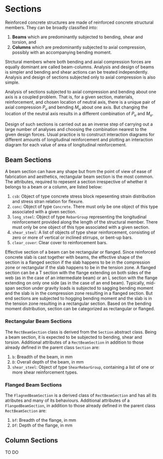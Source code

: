 # Sections
Reinforced concrete structures are made of reinforced concrete structural members. They can be broadly classified into:

1. **Beams** which are predominantly subjected to bending, shear and torsion, and
2. **Columns** which are predominantly subjected to axial compression, possibly with an accompanying bending moment.

Strctural members where both bending and axial compression forces are equally dominant are called beam-columns. Analysis and design of beams is simpler and bending and shear actions can be treated independently. Analysis and design of sections subjected only to axial compression is also simple.

Analysis of sections subjected to axial compression and bending about one axis is a coupled problem. That is, for a given section, materials, reinforcement, and chosen location of neutral axis, there is a unique pair of axial compression $P_u$ and bending $M_u$ about one axis. But changing the location of the neutral axis results in a different combination of $P_u$ and $M_u$.

Design of such sections is carried out as an inverse step of carrying out a large number of analyses and choosing the combination nearest to the given design forces. Usual practice is to construct interaction diagrams for different amounts of longitudinal reinforcement and plotting an interaction diagram for each value of area of longitudinal reinforcement.

## Beam Sections
A beam section can have any shape but from the point of view of ease of fabrication and aesthetics, rectangular beam section is the most common. The attributes, required to repesent a section irrespective of whether it belongs to a beam or a column, are listed below:

1. `csb`: Object of type concrete stress block repesenting strain distribution and stress stran relation for flexure.
2. `conc`: Object of type `Concrete`. There must only be one object of this type associated with a given section.
3. `long_steel`: Object of type `RebarGroup` representing the longitudinal reinforcement provided along the length of the structural member. There must only be one object of this type associated with a given section.
4. `shear_steel`: A list of objects of type shear reinforcement, consisting of zero or more of vertical or inclined stirrups, or bent-up bars.
5. `clear_cover`: Clear cover to reinforcement bars. 

Effective section of a beam can be rectangular or flanged. Since reinforced concrete slab is cast together with beams, the effective shape of the section is a flanged section if the slab happens to be in the compression zone or rectangular if the slab happens to be in the tension zone. A flanged section can be a T section with the flange extending on both sides of the web (as in the case of an intermediate beam) or an L section with the flange extending on only one side (as in the case of an end beam). Typically, mid-span section under gravity loads is subjected to sagging bending moment and the slab is in the compression zone resulting in a flanged section. But end sections are subjected to hogging bending moment and the slab is in the tension zone resulting in a rectangular section. Based on the bending moment distribution, section can be categorized as rectangular or flanged.

### Rectangular Beam Sections
The `RectBeamSection` class is derived from the `Section` abstract class. Being a beam section, it is expected to be subjected to bending, shear and torsion. Additional attributes of a `RectBeamSection` in addition to those already defined in the parent class `Section` are:
1. `b`: Breadth of the beam, in mm
2. `D`: Overall depth of the beam, in mm
3. `shear_steel`: Object of type `ShearRebarGroup`, containing a list of one or more shear reinforcement types.


### Flanged Beam Sections
The `FlagnedBeamSection` is a derived class of `RectBeamSection` and has all its atributes and many of its behaviours. Additional attributes of a `FlangedBeamSection`, in addition to those already defined in the parent class `RectBeamSection` are:

1. `bf`: Breadth of the flange, in mm
2. `Df`: Depth of the flange, in mm


## Column Sections
TO DO

